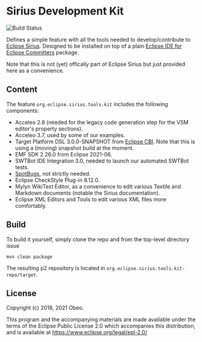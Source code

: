 # Sirius Development Kit

![Build Status](https://github.com/pcdavid/sirius-kit/actions/workflows/build.yml/badge.svg)

Defines a simple feature with all the tools needed to develop/contribute to [Eclipse Sirius](https://www.eclipse.org/).
Designed to be installed on top of a plain [Eclipse IDE for Eclipse Committers](https://www.eclipse.org/downloads/packages/release/2021-06/r/eclipse-ide-eclipse-committers) package.

Note that this is not (yet) offically part of Eclipse Sirius but just provided here as a convenience.

## Content

The feature `org.eclipse.sirius.tools.kit` includes the following components:
* Acceleo 2.8 (needed for the legacy code generation step for the VSM editor's property sections).
* Acceleo 3.7, used by some of our examples.
* Target Platform DSL 3.0.0-SNAPSHOT from [Eclipse CBI](https://github.com/eclipse-cbi/). Note that this is using a (moving) snapshot build at the moment.
* EMF SDK 2.26.0 from Eclipse 2021-06.
* SWTBot IDE Integration 3.0, needed to launch our automated SWTBot tests.
* [SpotBugs](https://spotbugs.github.io/), not strictly needed.
* Eclipse CheckStyle Plug-in 8.12.0.
* Mylyn WikiText Editor, as a convenience to edit various Textile and Markdown documents (notable the Sirius documentation).
* Eclipse XML Editors and Tools to edit various XML files more comfortably.

## Build

To build it yourself, simply clone the repo and from the top-level directory issue

```
mvn clean package
```

The resulting p2 repository is located in `org.eclipse.sirius.tools.kit-repo/target`.

## License

Copyright (c) 2018, 2021 Obeo.

This program and the accompanying materials are made available under the terms of the Eclipse Public License 2.0 which accompanies this distribution, and is available at https://www.eclipse.org/legal/epl-2.0/
